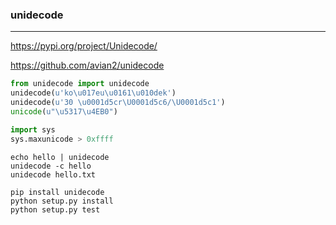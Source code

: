 ### unidecode
---
https://pypi.org/project/Unidecode/

https://github.com/avian2/unidecode

```py
from unidecode import unidecode
unidecode(u'ko\u017eu\u0161\u010dek')
unidecode(u'30 \u0001d5cr\U0001d5c6/\U0001d5c1')
unicode(u"\u5317\u4EB0")

import sys
sys.maxunicode > 0xffff
```

```
echo hello | unidecode
unidecode -c hello
unidecode hello.txt

pip install unidecode
python setup.py install
python setup.py test
```

```
```


